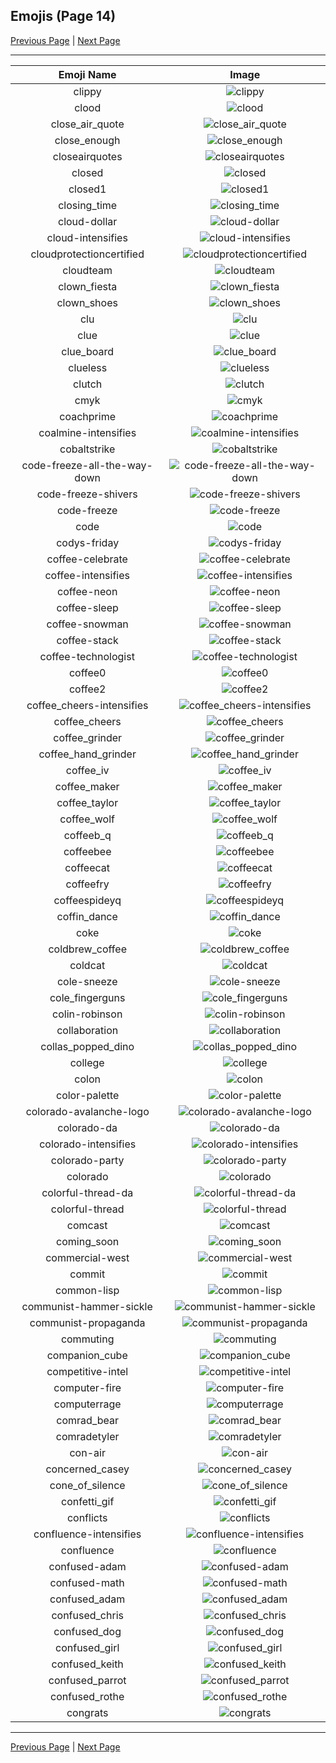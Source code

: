 
## Emojis (Page 14)

[Previous Page](/docs/rc/page-c-0013.md)
  | [Next Page](/docs/rc/page-c-0015.md)

<hr />

|Emoji Name|Image|
| :-: | :-: |
|clippy| ![clippy](/emojis/rc/clippy.jpg)|
|clood| ![clood](/emojis/rc/clood.png)|
|close_air_quote| ![close_air_quote](/emojis/rc/close_air_quote.gif)|
|close_enough| ![close_enough](/emojis/rc/close_enough.png)|
|closeairquotes| ![closeairquotes](/emojis/rc/closeairquotes.gif)|
|closed| ![closed](/emojis/rc/closed.png)|
|closed1| ![closed1](/emojis/rc/closed1.png)|
|closing_time| ![closing_time](/emojis/rc/closing_time.jpg)|
|cloud-dollar| ![cloud-dollar](/emojis/rc/cloud-dollar.png)|
|cloud-intensifies| ![cloud-intensifies](/emojis/rc/cloud-intensifies.gif)|
|cloudprotectioncertified| ![cloudprotectioncertified](/emojis/rc/cloudprotectioncertified.png)|
|cloudteam| ![cloudteam](/emojis/rc/cloudteam.png)|
|clown_fiesta| ![clown_fiesta](/emojis/rc/clown_fiesta.png)|
|clown_shoes| ![clown_shoes](/emojis/rc/clown_shoes.png)|
|clu| ![clu](/emojis/rc/clu.png)|
|clue| ![clue](/emojis/rc/clue.png)|
|clue_board| ![clue_board](/emojis/rc/clue_board.png)|
|clueless| ![clueless](/emojis/rc/clueless.gif)|
|clutch| ![clutch](/emojis/rc/clutch.png)|
|cmyk| ![cmyk](/emojis/rc/cmyk.png)|
|coachprime| ![coachprime](/emojis/rc/coachprime.png)|
|coalmine-intensifies| ![coalmine-intensifies](/emojis/rc/coalmine-intensifies.gif)|
|cobaltstrike| ![cobaltstrike](/emojis/rc/cobaltstrike.jpg)|
|code-freeze-all-the-way-down| ![code-freeze-all-the-way-down](/emojis/rc/code-freeze-all-the-way-down.gif)|
|code-freeze-shivers| ![code-freeze-shivers](/emojis/rc/code-freeze-shivers.gif)|
|code-freeze| ![code-freeze](/emojis/rc/code-freeze.png)|
|code| ![code](/emojis/rc/code.png)|
|codys-friday| ![codys-friday](/emojis/rc/codys-friday.png)|
|coffee-celebrate| ![coffee-celebrate](/emojis/rc/coffee-celebrate.png)|
|coffee-intensifies| ![coffee-intensifies](/emojis/rc/coffee-intensifies.gif)|
|coffee-neon| ![coffee-neon](/emojis/rc/coffee-neon.png)|
|coffee-sleep| ![coffee-sleep](/emojis/rc/coffee-sleep.png)|
|coffee-snowman| ![coffee-snowman](/emojis/rc/coffee-snowman.png)|
|coffee-stack| ![coffee-stack](/emojis/rc/coffee-stack.png)|
|coffee-technologist| ![coffee-technologist](/emojis/rc/coffee-technologist.png)|
|coffee0| ![coffee0](/emojis/rc/coffee0.gif)|
|coffee2| ![coffee2](/emojis/rc/coffee2.gif)|
|coffee_cheers-intensifies| ![coffee_cheers-intensifies](/emojis/rc/coffee_cheers-intensifies.gif)|
|coffee_cheers| ![coffee_cheers](/emojis/rc/coffee_cheers.png)|
|coffee_grinder| ![coffee_grinder](/emojis/rc/coffee_grinder.png)|
|coffee_hand_grinder| ![coffee_hand_grinder](/emojis/rc/coffee_hand_grinder.png)|
|coffee_iv| ![coffee_iv](/emojis/rc/coffee_iv.jpg)|
|coffee_maker| ![coffee_maker](/emojis/rc/coffee_maker.gif)|
|coffee_taylor| ![coffee_taylor](/emojis/rc/coffee_taylor.png)|
|coffee_wolf| ![coffee_wolf](/emojis/rc/coffee_wolf.png)|
|coffeeb_q| ![coffeeb_q](/emojis/rc/coffeeb_q.gif)|
|coffeebee| ![coffeebee](/emojis/rc/coffeebee.gif)|
|coffeecat| ![coffeecat](/emojis/rc/coffeecat.png)|
|coffeefry| ![coffeefry](/emojis/rc/coffeefry.jpg)|
|coffeespideyq| ![coffeespideyq](/emojis/rc/coffeespideyq.png)|
|coffin_dance| ![coffin_dance](/emojis/rc/coffin_dance.gif)|
|coke| ![coke](/emojis/rc/coke.png)|
|coldbrew_coffee| ![coldbrew_coffee](/emojis/rc/coldbrew_coffee.png)|
|coldcat| ![coldcat](/emojis/rc/coldcat.png)|
|cole-sneeze| ![cole-sneeze](/emojis/rc/cole-sneeze.png)|
|cole_fingerguns| ![cole_fingerguns](/emojis/rc/cole_fingerguns.jpg)|
|colin-robinson| ![colin-robinson](/emojis/rc/colin-robinson.png)|
|collaboration| ![collaboration](/emojis/rc/collaboration.png)|
|collas_popped_dino| ![collas_popped_dino](/emojis/rc/collas_popped_dino.png)|
|college| ![college](/emojis/rc/college.png)|
|colon| ![colon](/emojis/rc/colon.png)|
|color-palette| ![color-palette](/emojis/rc/color-palette.png)|
|colorado-avalanche-logo| ![colorado-avalanche-logo](/emojis/rc/colorado-avalanche-logo.png)|
|colorado-da| ![colorado-da](/emojis/rc/colorado-da.png)|
|colorado-intensifies| ![colorado-intensifies](/emojis/rc/colorado-intensifies.gif)|
|colorado-party| ![colorado-party](/emojis/rc/colorado-party.gif)|
|colorado| ![colorado](/emojis/rc/colorado.png)|
|colorful-thread-da| ![colorful-thread-da](/emojis/rc/colorful-thread-da.png)|
|colorful-thread| ![colorful-thread](/emojis/rc/colorful-thread.png)|
|comcast| ![comcast](/emojis/rc/comcast.jpg)|
|coming_soon| ![coming_soon](/emojis/rc/coming_soon.jpg)|
|commercial-west| ![commercial-west](/emojis/rc/commercial-west.jpg)|
|commit| ![commit](/emojis/rc/commit.png)|
|common-lisp| ![common-lisp](/emojis/rc/common-lisp.gif)|
|communist-hammer-sickle| ![communist-hammer-sickle](/emojis/rc/communist-hammer-sickle.png)|
|communist-propaganda| ![communist-propaganda](/emojis/rc/communist-propaganda.jpg)|
|commuting| ![commuting](/emojis/rc/commuting.png)|
|companion_cube| ![companion_cube](/emojis/rc/companion_cube.png)|
|competitive-intel| ![competitive-intel](/emojis/rc/competitive-intel.png)|
|computer-fire| ![computer-fire](/emojis/rc/computer-fire.png)|
|computerrage| ![computerrage](/emojis/rc/computerrage.gif)|
|comrad_bear| ![comrad_bear](/emojis/rc/comrad_bear.png)|
|comradetyler| ![comradetyler](/emojis/rc/comradetyler.jpg)|
|con-air| ![con-air](/emojis/rc/con-air.jpg)|
|concerned_casey| ![concerned_casey](/emojis/rc/concerned_casey.png)|
|cone_of_silence| ![cone_of_silence](/emojis/rc/cone_of_silence.jpg)|
|confetti_gif| ![confetti_gif](/emojis/rc/confetti_gif.gif)|
|conflicts| ![conflicts](/emojis/rc/conflicts.png)|
|confluence-intensifies| ![confluence-intensifies](/emojis/rc/confluence-intensifies.gif)|
|confluence| ![confluence](/emojis/rc/confluence.jpg)|
|confused-adam| ![confused-adam](/emojis/rc/confused-adam.png)|
|confused-math| ![confused-math](/emojis/rc/confused-math.gif)|
|confused_adam| ![confused_adam](/emojis/rc/confused_adam.png)|
|confused_chris| ![confused_chris](/emojis/rc/confused_chris.png)|
|confused_dog| ![confused_dog](/emojis/rc/confused_dog.gif)|
|confused_girl| ![confused_girl](/emojis/rc/confused_girl.jpg)|
|confused_keith| ![confused_keith](/emojis/rc/confused_keith.png)|
|confused_parrot| ![confused_parrot](/emojis/rc/confused_parrot.gif)|
|confused_rothe| ![confused_rothe](/emojis/rc/confused_rothe.png)|
|congrats| ![congrats](/emojis/rc/congrats.jpg)|

<hr/>

[Previous Page](/docs/rc/page-c-0013.md)
  | [Next Page](/docs/rc/page-c-0015.md)